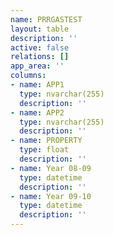 ```yaml
---
name: PRRGASTEST
layout: table
description: ''
active: false
relations: []
app_area: ''
columns:
- name: APP1
  type: nvarchar(255)
  description: ''
- name: APP2
  type: nvarchar(255)
  description: ''
- name: PROPERTY
  type: float
  description: ''
- name: Year 08-09
  type: datetime
  description: ''
- name: Year 09-10
  type: datetime
  description: ''
---
```


